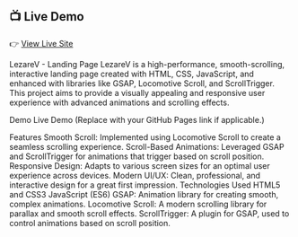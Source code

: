## 📺 Live Demo

👉 [View Live Site](https://digvijaypandit.github.io/LezareV-Landing-Page/)



LezareV - Landing Page
LezareV is a high-performance, smooth-scrolling, interactive landing page created with HTML, CSS, JavaScript, and enhanced with libraries like GSAP, Locomotive Scroll, and ScrollTrigger. This project aims to provide a visually appealing and responsive user experience with advanced animations and scrolling effects.

Demo
Live Demo (Replace with your GitHub Pages link if applicable.)

Features
Smooth Scroll: Implemented using Locomotive Scroll to create a seamless scrolling experience.
Scroll-Based Animations: Leveraged GSAP and ScrollTrigger for animations that trigger based on scroll position.
Responsive Design: Adapts to various screen sizes for an optimal user experience across devices.
Modern UI/UX: Clean, professional, and interactive design for a great first impression.
Technologies Used
HTML5 and CSS3
JavaScript (ES6)
GSAP: Animation library for creating smooth, complex animations.
Locomotive Scroll: A modern scrolling library for parallax and smooth scroll effects.
ScrollTrigger: A plugin for GSAP, used to control animations based on scroll position.
